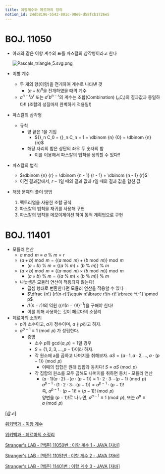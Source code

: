 ```yaml
---
title: 이항계수와 페르마의 정리
notion_id: 24db8196-5542-801c-98e9-d58fcb1726e5
---
```

  
# BOJ. 11050  
  
- 아래와 같은 이항 계수의 표를 파스칼의 삼각형이라고 한다  
  
    ![Pascals_triangle_5.svg.png](https://prod-files-secure.s3.us-west-2.amazonaws.com/ee9cb3f6-9bac-463c-ac07-0442097183e8/67dbf580-7a07-485d-ae36-3de4a6a96e17/Pascals_triangle_5.svg.png?X-Amz-Algorithm=AWS4-HMAC-SHA256&X-Amz-Content-Sha256=UNSIGNED-PAYLOAD&X-Amz-Credential=ASIAZI2LB466TT5KQ3YU%2F20251023%2Fus-west-2%2Fs3%2Faws4_request&X-Amz-Date=20251023T011635Z&X-Amz-Expires=3600&X-Amz-Security-Token=IQoJb3JpZ2luX2VjEIH%2F%2F%2F%2F%2F%2F%2F%2F%2F%2FwEaCXVzLXdlc3QtMiJHMEUCIDJLIxCGCaTL3WFFGq84sKLk63ket4WrCS5RTWkSBvk4AiEA1ctHe3EgI45GHo%2FlXNxD3rxwqTe%2F5zjfJtDKkqOVB18q%2FwMIOhAAGgw2Mzc0MjMxODM4MDUiDNiodm4%2BVcZskGQBkyrcAz3%2Bmfi9bwa4W71c3lQktTV5F71TiR8W%2BbEd%2FId%2F0MNnW48yHiC3PnlkKM4GDpsPXAeH%2BQVvX4dyhlKi%2BhEAwUOllqNiJgDyg5TKOXFMtCs%2F2tXp%2FuPNrMWbqdbyw0vA2LoWRPJGrJJ%2BWIkbdOe%2F1b3VoRF725jiCHEc0BWSkiq3liq6rLvq1%2B4QFMLyS6g7%2BPxb2KNz4kbs2%2BgCcGvQkCzU3BIwSl71NJ6oR1BisROTbKe0ZRmo5pzidTnLHJ8rUMSmR7pyda6PVQDxCu4FrazojbzcEM6ShNDxIJpgckDulJ8o1hQ6S0YJsGvnFgcXie6VOEYmhli7M315YQRxmqWwwpX%2BQYDb9Jpc7wWizBqrtoI3RMSLE18PlFzP8gEA6ms5%2BJwyLflBpeOjPeA0%2FieVVonnTiMgGjaWILxRIAPafwy0wSoqa7grwmdunHWN%2FbfqCyg9i86chgEHNy7Ia0ur0WuAz8UWL%2F9prJkssq6e2myLA1evmlMp%2FNtxAqTyA0t8GR4iku8j0WBiZcIEUmkAU6qZl4AOEsa9QmV4wNrNQidbMZW82%2Byak4PpX8GrO55pt29ZsF%2FMJMzQMubvwhGokXhEg69IjxK2fYdtDIvaSaUjchlZA0QSgAdNMIzw5ccGOqUBNp4vBgXVWcoexNbEmX65JpqeRdy8UDgTkfjhxNgHXQBeoM9NFu%2B8ivukcuvnZ6G5JcN%2BqBCGcBpYE4mxnfARE7yH54Jto0P6MK2jW0NsHUTexzrkAyaPHhpb44hMZPXi7cF2gdzsTMysV7Yp%2BLG8PH38OIORMmL68AQJJXz2EPuq5%2FqWV63cFjTxGxYclBZHoLYa7GhTm95HE0TmISJF26S0jT0D&X-Amz-Signature=3ae77a9c5166ba16457ed3aaf7e05d5ad524f20a786ffa63bf38914ae44993b3&X-Amz-SignedHeaders=host&x-amz-checksum-mode=ENABLED&x-id=GetObject)  
  
- 이항 계수  
    - 두 개의 항(이항)을 전개하여 계수로 나타낸 것  
        - $(a+b)^n$을 전개하였을 때의 계수  
    - $a^{n-r}b^r$ 또는 $a^rb^{n-r}$의 계수는 조합(Combination) (${}_nC_r$)의 결과값과 동일하다!! (조합의 성질마저 완벽하게 적용됨!)  
- 파스칼의 삼각형  
    - 규칙  
        - 양 끝은 1을 기입  
            - ${}_n C_0 = {}_n C_n = 1 = \dbinom {n} {0} = \dbinom {n} {n}$  
        - 해당 자리의 합은 상단의 좌우 두 숫자의 합  
            - 이를 이용해서 파스칼의 법칙을 정의할 수 있다!!  
- 파스칼의 법칙  
    - $\dbinom {n} {r} = \dbinom {n - 1} {r  - 1} + \dbinom {n - 1} {r}$  
    - 이전 결과값에서, $r-1$일 때의 결과 값과 $r$일 때의 결과 값을 합친 값  
- 해당 문제의 풀이 방법  
    1. 팩토리얼을 사용한 조합 공식  
    2. 파스칼의 법칙을 재귀를 사용해 구현  
    3. 파스칼의 법칙을 메모이제이션 하여 동적 계획법으로 구현  
  
# BOJ. 11401  
  
- 모듈러 연산  
    - $a \bmod m \equiv a \ \% \ m = r$  
    - $(a + b) \bmod m = \lbrace (a \bmod m) + (b \bmod m) \rbrace \bmod m$  
        - $(a + b) \ \% \ m = \lbrace (a \ \% \ m) + (b \ \% \ m) \rbrace \ \% \ m$  
    - $(a \times b) \bmod m = \lbrace (a \bmod m) \times (b \bmod m) \rbrace \bmod m$  
        - $(a \times b) \ \% \ m = \lbrace (a \ \% \ m) \times (b \ \% \ m) \rbrace \ \% \ m$  
    - 나눗셈은 모듈러 연산이 적용되지 않는다!  
        - 곱셈 형태로 변환한다면 모듈러 연산을 적용할 수 있다  
        - $\dfrac {n!} {r!(n-r)!}\equiv n!\lbrace r!(n-r)! \rbrace ^{-1} \pmod p$  
        - $r!(n-r)!$의 역원 ($\lbrace r!(n-r)! \rbrace ^ {-1}$)을 구해야 한다!  
        - 이를 위해 사용하는 것이 페르마의 소정리  
- 페르마의 소정리  
    - $p$가 소수이고, $a$가 정수이며,  $a \nmid p$라고 하자.  
    - $a^{p-1} \equiv 1 \pmod p$ 가 성립한다.  
        - 증명  
            - 소수 $p$와 $\gcd(a, p) = 1$일 경우  
            - $S = \lbrace 1,2,3,\dots, p-1 \rbrace$이라 하자.  
            - 각 원소에 a를 곱하고 나머지를 취해보자. $aS = \lbrace a \cdot 1, a \cdot 2, \dots, a \cdot (p-1) \rbrace \pmod p$  
                - 이때의 집합은 원래 집합과 동치다! $S \equiv aS \pmod p$  
            - 각 집합의 원소를 모두 곱해도 나머지를 취하면 동치 - 모듈러 연산  
                - $(a \cdot 1)(a \cdot 2) \cdots(a \cdot (p-1)) \equiv 1 \cdot 2 \cdot 3 \cdots (p-1) \pmod p$   
                $a^{p-1} \cdot (1 \cdot 2 \cdot 3 \cdots (p-1)) = a^{p-1} \cdot (p-1)!$   
                즉, $a^{p-1} \cdot (p-1)! \equiv (p-1)! \pmod p$  
                양변을 $(p-1)!$로 나누면, $a^{p-1} \equiv 1 \pmod p$, 또는 $a^p \equiv a \pmod p$  
  
[참고]  
  
  
[위키백과 - 이항 계수](https://ko.wikipedia.org/wiki/%EC%9D%B4%ED%95%AD_%EA%B3%84%EC%88%98)  
  
  
[위키백과 - 페르마의 소정리](https://ko.wikipedia.org/wiki/%ED%8E%98%EB%A5%B4%EB%A7%88%EC%9D%98_%EC%86%8C%EC%A0%95%EB%A6%AC)  
  
  
[Stranger's LAB - [백준] 11050번 : 이항 계수 1 - JAVA [자바]](https://st-lab.tistory.com/159)  
  
  
[Stranger's LAB - [백준] 11051번 : 이항 계수 2 - JAVA [자바]](https://st-lab.tistory.com/162)  
  
  
[Stranger's LAB - [백준] 11401번 : 이항 계수 3 - JAVA [자바]](https://st-lab.tistory.com/241)  
  
